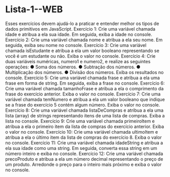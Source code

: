 # Lista-1--WEB

Esses exercícios devem ajudá-lo a praticar e entender melhor os tipos de dados
primitivos em JavaScript.
Exercício 1: Crie uma variável chamada idade e atribua a ela sua idade. Em seguida, exiba a
idade no console.
Exercício 2: Crie uma variável chamada nome e atribua a ela seu nome. Em seguida, exiba
seu nome no console.
Exercício 3: Crie uma variável chamada isEstudante e atribua a ela um valor booleano
representando se você é um estudante ou não. Exiba o valor no console.
Exercício 4: Crie duas variáveis numéricas, numero1 e numero2, e realize as seguintes
operações:
● Soma dos números.
● Subtração dos números.
● Multiplicação dos números.
● Divisão dos números.
Exiba os resultados no console.
Exercício 5: Crie uma variável chamada frase e atribua a ela uma frase em forma de string.
Em seguida, exiba a frase no console.
Exercício 6: Crie uma variável chamada tamanhoFrase e atribua a ela o comprimento da
frase do exercício anterior. Exiba o valor no console.
Exercício 7: Crie uma variável chamada temNumero e atribua a ela um valor booleano que
indique se a frase do exercício 5 contém algum número. Exiba o valor no console.
Exercício 8: Crie uma variável chamada listaDeCompras e atribua a ela uma lista (array) de
strings representando itens de uma lista de compras. Exiba a lista no console.
Exercício 9: Crie uma variável chamada primeiroItem e atribua a ela o primeiro item da lista
de compras do exercício anterior. Exiba o valor no console.
Exercício 10: Crie uma variável chamada ultimoItem e atribua a ela o último item da lista de
compras do exercício 8. Exiba o valor no console.
Exercício 11: Crie uma variável chamada idadeString e atribua a ela sua idade como uma
string. Em seguida, converta essa string em um número inteiro e exiba no console.
Exercício 12: Crie uma variável chamada precoProduto e atribua a ela um número decimal
representando o preço de um produto. Arredonde o preço para o inteiro mais próximo e
exiba o valor no console.
